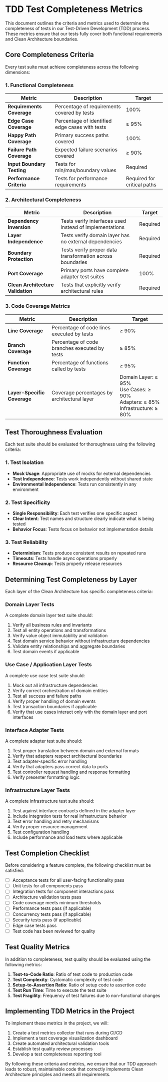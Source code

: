 # TDD Test Completeness Metrics

This document outlines the criteria and metrics used to determine the completeness of tests in our Test-Driven Development (TDD) process. These metrics ensure that our tests fully cover both functional requirements and Clean Architecture boundaries.

## Core Completeness Criteria

Every test suite must achieve completeness across the following dimensions:

### 1. Functional Completeness

| Metric | Description | Target |
|--------|-------------|--------|
| **Requirements Coverage** | Percentage of requirements covered by tests | 100% |
| **Edge Case Coverage** | Percentage of identified edge cases with tests | ≥ 95% |
| **Happy Path Coverage** | Primary success paths covered | 100% |
| **Failure Path Coverage** | Expected failure scenarios covered | ≥ 90% |
| **Input Boundary Testing** | Tests for min/max/boundary values | Required |
| **Performance Criteria** | Tests for performance requirements | Required for critical paths |

### 2. Architectural Completeness

| Metric | Description | Target |
|--------|-------------|--------|
| **Dependency Inversion** | Tests verify interfaces used instead of implementations | Required |
| **Layer Independence** | Tests verify domain layer has no external dependencies | Required |
| **Boundary Protection** | Tests verify proper data transformation across boundaries | Required |
| **Port Coverage** | Primary ports have complete adapter test suites | 100% |
| **Clean Architecture Validation** | Tests that explicitly verify architectural rules | Required |

### 3. Code Coverage Metrics

| Metric | Description | Target |
|--------|-------------|--------|
| **Line Coverage** | Percentage of code lines executed by tests | ≥ 90% |
| **Branch Coverage** | Percentage of code branches executed by tests | ≥ 85% |
| **Function Coverage** | Percentage of functions called by tests | ≥ 95% |
| **Layer-Specific Coverage** | Coverage percentages by architectural layer | Domain Layer: ≥ 95%<br>Use Cases: ≥ 90%<br>Adapters: ≥ 85%<br>Infrastructure: ≥ 80% |

## Test Thoroughness Evaluation

Each test suite should be evaluated for thoroughness using the following criteria:

### 1. Test Isolation

- **Mock Usage**: Appropriate use of mocks for external dependencies
- **Test Independence**: Tests work independently without shared state
- **Environmental Independence**: Tests run consistently in any environment

### 2. Test Specificity

- **Single Responsibility**: Each test verifies one specific aspect
- **Clear Intent**: Test names and structure clearly indicate what is being tested
- **Behavior Focus**: Tests focus on behavior not implementation details

### 3. Test Reliability

- **Determinism**: Tests produce consistent results on repeated runs
- **Timeouts**: Tests handle async operations properly
- **Resource Cleanup**: Tests properly release resources

## Determining Test Completeness by Layer

Each layer of the Clean Architecture has specific completeness criteria:

### Domain Layer Tests

A complete domain layer test suite should:

1. Verify all business rules and invariants
2. Test all entity operations and transformations
3. Verify value object immutability and validation
4. Test domain service behavior without infrastructure dependencies
5. Validate entity relationships and aggregate boundaries
6. Test domain events if applicable

### Use Case / Application Layer Tests

A complete use case test suite should:

1. Mock out all infrastructure dependencies
2. Verify correct orchestration of domain entities
3. Test all success and failure paths
4. Verify proper handling of domain events
5. Test transaction boundaries if applicable
6. Verify that use cases interact only with the domain layer and port interfaces

### Interface Adapter Tests

A complete adapter test suite should:

1. Test proper translation between domain and external formats
2. Verify that adapters respect architectural boundaries
3. Test adapter-specific error handling
4. Verify that adapters pass correct data to ports
5. Test controller request handling and response formatting
6. Verify presenter formatting logic

### Infrastructure Layer Tests

A complete infrastructure test suite should:

1. Test against interface contracts defined in the adapter layer
2. Include integration tests for real infrastructure behavior
3. Test error handling and retry mechanisms
4. Verify proper resource management
5. Test configuration handling
6. Include performance and load tests where applicable

## Test Completion Checklist

Before considering a feature complete, the following checklist must be satisfied:

- [ ] Acceptance tests for all user-facing functionality pass
- [ ] Unit tests for all components pass
- [ ] Integration tests for component interactions pass
- [ ] Architecture validation tests pass
- [ ] Code coverage meets minimum thresholds
- [ ] Performance tests pass (if applicable)
- [ ] Concurrency tests pass (if applicable)
- [ ] Security tests pass (if applicable)
- [ ] Edge case tests pass
- [ ] Test code has been reviewed for quality

## Test Quality Metrics

In addition to completeness, test quality should be evaluated using the following metrics:

1. **Test-to-Code Ratio**: Ratio of test code to production code
2. **Test Complexity**: Cyclomatic complexity of test code
3. **Setup-to-Assertion Ratio**: Ratio of setup code to assertion code
4. **Test Run Time**: Time to execute the test suite
5. **Test Fragility**: Frequency of test failures due to non-functional changes

## Implementing TDD Metrics in the Project

To implement these metrics in the project, we will:

1. Create a test metrics collector that runs during CI/CD
2. Implement a test coverage visualization dashboard
3. Create automated architectural validation tools
4. Establish test quality review processes
5. Develop a test completeness reporting tool

By following these criteria and metrics, we ensure that our TDD approach leads to robust, maintainable code that correctly implements Clean Architecture principles and meets all requirements.